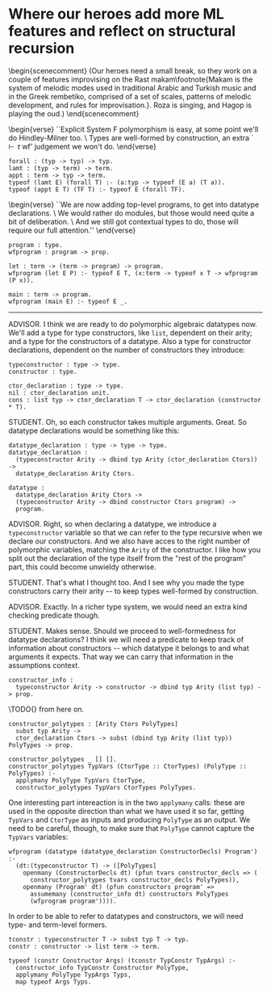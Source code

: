 # Where our heroes add more ML features and reflect on structural recursion

<!--
```makam
%use "03-dependent-binding".
```
-->

\begin{scenecomment}
(Our heroes need a small break, so they work on a couple of features improvising on the Rast makam\footnote{Makam is the system of melodic modes used in traditional Arabic and Turkish music and in the Greek rembetiko, comprised of a set of scales, patterns of melodic development, and rules for improvisation.}. Roza is singing, and Hagop is playing the oud.)
\end{scenecomment}

\begin{verse}
``Explicit System F polymorphism is easy, at some point we'll do Hindley-Milner too. \\
Types are well-formed by construction, an extra `$\vdash \tau \; \text{wf}$' judgement we won't do.
\end{verse}

```makam
forall : (typ -> typ) -> typ.
lamt : (typ -> term) -> term.
appt : term -> typ -> term.
typeof (lamt E) (forall T) :- (a:typ -> typeof (E a) (T a)).
typeof (appt E T) (TF T) :- typeof E (forall TF).
```

\begin{verse}
``We are now adding top-level programs, to get into datatype declarations. \\
We would rather do modules, but those would need quite a bit of deliberation. \\
And we still got contextual types to do, those will require our full attention.''
\end{verse}

```makam
program : type.
wfprogram : program -> prop.

let : term -> (term -> program) -> program.
wfprogram (let E P) :- typeof E T, (x:term -> typeof x T -> wfprogram (P x)).

main : term -> program.
wfprogram (main E) :- typeof E _.
```

<!--
First we add polymorphism, therefore extending our simply typed lambda calculus to System
F. We will only consider the explicit polymorphism case for the time being, leaving type
inference for later.

We need a type for quantification over types, as well as term-level constructs for
functions over types and instantiating a polymorphic function with a specific type.
The typing rules are straightforward.

One thing to note is that in a pen-and-paper version, we would need to define a new context that
keeps track of type variables that are in scope (typically named $\Delta$), and an auxiliary
judgement of the form $\Delta \vdash \tau \; \text{wf}$ that checks that all type variables used
in $\tau$ are in scope. Here we get type well-formedness for free. Furthermore, if we had to
keep track of further information about type variables (e.g. their kinds), we could have added
an assumption of the form `kindof a K ->`. Since the local assumption context can carry rules
for any predicate, no extra declaration or change to the existing rules would be needed, as
would be required in the pen-and-paper version in order to incorporate the new $\Delta$
context.

With these additions, we can give a polymorphic type to the identity function:

```makam
typeof (lamt (fun a => lam a (fun x => x))) T ?
```

Moving on towards a more ML-like language, we would like to add the option to declare algebraic
datatypes. We must first introduce a notion of top-level programs, each composed of a
series of declarations of types and terms, as well as a predicate to check that a program is
well-formed:

```
program : type.
wfprogram : program -> prop.
```

Let us add `let` definitions as a first example of a program component, each introducing a term
variable that can be used in the rest of the program:

```
let : term -> (term -> program) -> program.

wfprogram (let E P) :-
  typeof E T,
  (x:term -> typeof x T -> wfprogram (P x)).
```

We also need a "last" component for the program, typically a main expression:

```
main : term -> program.

wfprogram (main E) :-
  typeof E _.
```
-->

---

ADVISOR. I think we are ready to do polymorphic algebraic datatypes now. We'll add a type
for type constructors, like `list`, dependent on their arity; and a type for the
constructors of a datatype. Also a type for constructor declarations, dependent on the
number of constructors they introduce:

```makam
typeconstructor : type -> type.
constructor : type.

ctor_declaration : type -> type.
nil : ctor_declaration unit.
cons : list typ -> ctor_declaration T -> ctor_declaration (constructor * T).
```

STUDENT. Oh, so each constructor takes multiple arguments. Great. So datatype declarations would be something like this:

```makam
datatype_declaration : type -> type -> type.
datatype_declaration : 
  (typeconstructor Arity -> dbind typ Arity (ctor_declaration Ctors)) ->
  datatype_declaration Arity Ctors.

datatype :
  datatype_declaration Arity Ctors ->
  (typeconstructor Arity -> dbind constructor Ctors program) ->
  program.
```

ADVISOR. Right, so when declaring a datatype, we introduce a `typeconstructor` variable so
that we can refer to the type recursive when we declare our constructors. And we also have
acces to the right number of polymorphic variables, matching the `Arity` of the
constructor. I like how you split out the declaration of the type itself from the "rest of the program" part, this could become unwieldy otherwise.

STUDENT. That's what I thought too. And I see why you made the type constructors carry their arity -- to keep types well-formed by construction.

ADVISOR. Exactly. In a richer type system, we would need an extra kind checking predicate though.

STUDENT. Makes sense. Should we proceed to well-formedness for datatype declarations? I
think we will need a predicate to keep track of information about constructors -- which
datatype it belongs to and what arguments it expects. That way we can carry that information
in the assumptions context.

```makam
constructor_info :
  typeconstructor Arity -> constructor -> dbind typ Arity (list typ) -> prop.
```

\TODO{} from here on.

```makam
constructor_polytypes : [Arity Ctors PolyTypes]
  subst typ Arity ->
  ctor_declaration Ctors -> subst (dbind typ Arity (list typ)) PolyTypes -> prop.

constructor_polytypes _ [] [].
constructor_polytypes TypVars (CtorType :: CtorTypes) (PolyType :: PolyTypes) :-
  applymany PolyType TypVars CtorType,
  constructor_polytypes TypVars CtorTypes PolyTypes.
```

One interesting part intereaction is in the two `applymany` calls: these are used in the opposite
direction than what we have used it so far, getting `TypVars` and `CtorType` as inputs
and producing `PolyType` as an output. We need to be careful, though, to make sure that `PolyType`
cannot capture the `TypVars` variables:

```makam
wfprogram (datatype (datatype_declaration ConstructorDecls) Program') :-
  (dt:(typeconstructor T) -> ([PolyTypes]
    openmany (ConstructorDecls dt) (pfun tvars constructor_decls => (
      constructor_polytypes tvars constructor_decls PolyTypes)),
    openmany (Program' dt) (pfun constructors program' =>
      assumemany (constructor_info dt) constructors PolyTypes
      (wfprogram program')))).
```

In order to be able to refer to datatypes and constructors, we will need type- and term-level
formers.

```makam
tconstr : typeconstructor T -> subst typ T -> typ.
constr : constructor -> list term -> term.

typeof (constr Constructor Args) (tconstr TypConstr TypArgs) :-
  constructor_info TypConstr Constructor PolyType,
  applymany PolyType TypArgs Typs,
  map typeof Args Typs.
```

<!--
Additional information.

Patterns and their typing rule:

```makam
patt_constr : constructor -> pattlist T T' -> patt T T'.

typeof (patt_constr Constructor Args) S' S (tconstr TypConstr TypArgs) :-
  constructor_info TypConstr Constructor PolyType,
  applymany PolyType TypArgs Typs,
  typeof Args S' S Typs.
```

Example: definition of lists and append.

```makam
wfprogram
  (datatype
    (datatype_declaration (fun llist => dbindnext (fun a => dbindbase (
    [ [] (* nil *) ,
      [a, tconstr llist [a]] (* cons of a * list a *) ]))))
  (fun llist => dbindnext (fun lnil => dbindnext (fun lcons => dbindbase (
  (main
    (letrec
      (dbindnext (fun append => dbindbase (
      [ lamt (fun a => lam (tconstr llist [a]) (fun l1 => lam _ (fun l2 =>
        case_or_else l1
          (patt_constr lcons [patt_var, patt_var])
            (dbindnext (fun hd => dbindnext (fun tl => dbindbase (
            constr lcons [hd, app (app (appt append _) tl) l2]))))
          l2))) ],
      (app (app (appt append _)
        (constr lcons [zero, constr lnil []]))
        (constr lcons [zero, constr lnil []]))
      )))))))))) ?
```

The semantics:

```makam
patt_to_term (patt_constr Constructor Args) (constr Constructor Args') S' S :-
  pattlist_to_termlist Args Args' S' S.

eval (constr C Args) (constr C Args') :-
  map eval Args Args'.

eval : program -> program -> prop.

eval (let E P') P'' :-
  eval E V, eval (P' V) P''.

eval (datatype D P') (datatype D P'') :-
  (dt:(typeconstructor T) ->
    intromany CS (pfun cs => ([P'c P''c]
    applymany (P' dt) cs P'c,
    applymany (P'' dt) cs P''c,
    eval P'c P''c))).

eval (main E) (main V) :-
  eval E V.
```

Example of evaluation:

```makam
(eq _PROGRAM (

    (datatype
      (datatype_declaration (fun llist => dbindnext (fun a => dbindbase (
      [ [] (* nil *) ,
        [a, tconstr llist [a]] (* cons of a * list a *) ]))))
      (fun llist => dbindnext (fun lnil => dbindnext (fun lcons => dbindbase (

    (main (constr lcons [zero, constr lnil []]))

    )))))),

 wfprogram _PROGRAM,
 eval _PROGRAM FINAL) ?
```
-->

